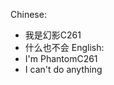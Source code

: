 Chinese:
- 我是幻影C261
- 什么也不会
English:
- I'm PhantomC261
- I can't do anything

<!---
PhantomC261/PhantomC261 is a ✨ special ✨ repository because its `README.md` (this file) appears on your GitHub profile.
You can click the Preview link to take a look at your changes.
--->
